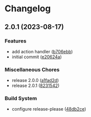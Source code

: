 # Changelog

## 2.0.1 (2023-08-17)


### Features

* add action handler ([b706ebb](https://github.com/JonDotsoy/prerelease-action/commit/b706ebb257ad2399f1f312272eedc4a378aa803a))
* initial commit ([e20624a](https://github.com/JonDotsoy/prerelease-action/commit/e20624a54b066b4fa2f4838d16ddd94e0aad01be))


### Miscellaneous Chores

* release 2.0.0 ([a1fad2d](https://github.com/JonDotsoy/prerelease-action/commit/a1fad2df2a0ac71a24a976cb117a134014860536))
* release 2.0.1 ([8231542](https://github.com/JonDotsoy/prerelease-action/commit/8231542abfd3badfe73b0c55829400e8a5ad559d))


### Build System

* configure release-please ([48db2ce](https://github.com/JonDotsoy/prerelease-action/commit/48db2ce3365fc25b0a592239bc93157121a8e105))
